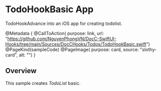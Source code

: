 # TodoHookBasic App

TodoHookAdvance into an iOS app for creating todolist.

@Metadata {
  @CallToAction(
                purpose: link,
                url: "https://github.com/NguyenPhongVN/DocC-SwiftUI-Hooks/tree/main/Sources/DocCHooks/Todos/TodoHookBasic.swift")
  @PageKind(sampleCode)
  @PageImage(
             purpose: card, 
             source: "slothy-card", 
             alt: "")
}

## Overview

This sample creates _TodoList_ basic.
